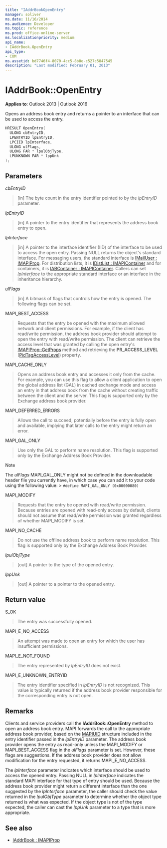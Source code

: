 ```yaml
---
title: "IAddrBookOpenEntry"
manager: soliver
ms.date: 11/16/2014
ms.audience: Developer
ms.topic: reference
ms.prod: office-online-server
ms.localizationpriority: medium
api_name:
- IAddrBook.OpenEntry
api_type:
- COM
ms.assetid: bd7746f4-8070-4cc5-8b8e-c527c5847545
description: "Last modified: February 01, 2013"
---
```


# IAddrBook::OpenEntry

**Applies to**: Outlook 2013 | Outlook 2016 
  
Opens an address book entry and returns a pointer to an interface that can be used to access the entry.
  
```cpp
HRESULT OpenEntry(
  ULONG cbEntryID,
  LPENTRYID lpEntryID,
  LPCIID lpInterface,
  ULONG ulFlags,
  ULONG FAR * lpulObjType,
  LPUNKNOWN FAR * lppUnk
);
```

## Parameters

_cbEntryID_
  
> [in] The byte count in the entry identifier pointed to by the  _lpEntryID_ parameter. 
    
_lpEntryID_
  
> [in] A pointer to the entry identifier that represents the address book entry to open.
    
_lpInterface_
  
> [in] A pointer to the interface identifier (IID) of the interface to be used to access the open entry. Passing NULL returns the object's standard interface. For messaging users, the standard interface is [IMailUser : IMAPIProp](imailuserimapiprop.md). For distribution lists, it is [IDistList : IMAPIContainer](idistlistimapicontainer.md) and for containers, it is [IABContainer : IMAPIContainer](iabcontainerimapicontainer.md). Callers can set  _lpInterface_ to the appropriate standard interface or an interface in the inheritance hierarchy. 
    
_ulFlags_
  
> [in] A bitmask of flags that controls how the entry is opened. The following flags can be set.
    
MAPI_BEST_ACCESS 
  
> Requests that the entry be opened with the maximum allowed network and client permissions. For example, if the client has read/write permission, the address book provider should attempt to open the entry with read/write permission. The client can retrieve the access level that was granted by calling the open entry's [IMAPIProp::GetProps](imapiprop-getprops.md) method and retrieving the **PR_ACCESS_LEVEL** ([PidTagAccessLevel](pidtagaccesslevel-canonical-property.md)) property.
    
MAPI_CACHE_ONLY
  
> Opens an address book entry and accesses it only from the cache. For example, you can use this flag to allow a client application to open the global address list (GAL) in cached exchange mode and access an entry in that address book from the cache without creating traffic between the client and the server. This flag is supported only by the Exchange address book provider.
    
MAPI_DEFERRED_ERRORS 
  
> Allows the call to succeed, potentially before the entry is fully open and available, implying that later calls to the entry might return an error.
    
MAPI_GAL_ONLY
  
> Use only the GAL to perform name resolution. This flag is supported only by the Exchange Address Book Provider.
    
  > [!NOTE]
  > The  _ulFlags_ MAPI_GAL_ONLY might not be defined in the downloadable header file you currently have, in which case you can add it to your code using the following value: >  `#define MAPI_GAL_ONLY (0x00000080)`
  
MAPI_MODIFY 
  
> Requests that the entry be opened with read/write permission. Because entries are opened with read-only access by default, clients should not assume that read/write permission was granted regardless of whether MAPI_MODIFY is set.
    
MAPI_NO_CACHE
  
> Do not use the offline address book to perform name resolution. This flag is supported only by the Exchange Address Book Provider.
    
_lpulObjType_
  
> [out] A pointer to the type of the opened entry.
    
_lppUnk_
  
> [out] A pointer to a pointer to the opened entry.
    
## Return value

S_OK 
  
> The entry was successfully opened.
    
MAPI_E_NO_ACCESS 
  
> An attempt was made to open an entry for which the user has insufficient permissions.
    
MAPI_E_NOT_FOUND 
  
> The entry represented by  _lpEntryID_ does not exist. 
    
MAPI_E_UNKNOWN_ENTRYID 
  
> The entry identifier specified in  _lpEntryID_ is not recognized. This value is typically returned if the address book provider responsible for the corresponding entry is not open. 
    
## Remarks

Clients and service providers call the **IAddrBook::OpenEntry** method to open an address book entry. MAPI forwards the call to the appropriate address book provider, based on the [MAPIUID](mapiuid.md) structure included in the entry identifier passed in the _lpEntryID_ parameter. The address book provider opens the entry as read-only unless the MAPI_MODIFY or MAPI_BEST_ACCESS flag in the _ulFlags_ parameter is set. However, these flags are suggestions. If the address book provider does not allow modification for the entry requested, it returns MAPI_E_NO_ACCESS. 
  
The  _lpInterface_ parameter indicates which interface should be used to access the opened entry. Passing NULL in  _lpInterface_ indicates the standard MAPI interface for that type of entry should be used. Because the address book provider might return a different interface than the one suggested by the  _lpInterface_ parameter, the caller should check the value returned in the _lpulObjType_ parameter to determine whether the object type returned is what was expected. If the object type is not of the type expected, the caller can cast the  _lppUnk_ parameter to a type that is more appropriate. 
  
## See also

- [IAddrBook : IMAPIProp](iaddrbookimapiprop.md)

